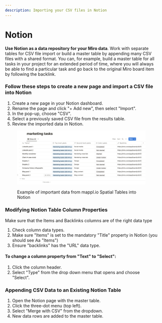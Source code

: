 ```yaml
---
description: Importing your CSV files in Notion
---
```


# Notion

**Use Notion as a data repository for your Miro data**. Work with separate tables for CSV file import or build a master table by appending many CSV files with a shared format. You can, for example, build a master table for all tasks in your project for an extended period of time, where you will always be able to find a particular task and go back to the original Miro board item by following the backlink.&#x20;

### Follow these steps to create a new page and import a CSV file into Notion

1. Create a new page in your Notion dashboard.
2. Rename the page and click "+ Add new", then select "Import".
3. In the pop-up, choose "CSV".
4. Select a previously saved CSV file from the results table.
5. Review the imported data in Notion.

<figure><img src="../.gitbook/assets/Export_Notion_01.png" alt=""><figcaption><p>Example of important data from mappl.io Spatial Tables into Notion</p></figcaption></figure>

### Modifying Notion Table Column Properties

Make sure that the Items and Backlinks columns are of the right data type

1. Check column data types.
2. Make sure "Items" is set to the mandatory "Title" property in Notion (you should see Aa "Items")
3. Ensure "backlinks" has the "URL" data type.

#### To change a column property from "Text" to "Select":

1. Click the column header.
2. Select "Type" from the drop down menu that opens and choose "Select".

### Appending CSV Data to an Existing Notion Table

1. Open the Notion page with the master table.
2. Click the three-dot menu (top left).
3. Select "Merge with CSV" from the dropdown.
4. New data rows are added to the master table.

